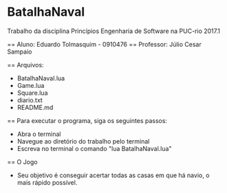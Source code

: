 # BatalhaNaval
Trabalho da disciplina Princípios Engenharia de Software na PUC-rio 2017.1

== Aluno: Eduardo Tolmasquim - 0910476
== Professor: Júlio Cesar Sampaio

== Arquivos:
- BatalhaNaval.lua
- Game.lua
- Square.lua
- diario.txt
- README.md

== Para executar o programa, siga os seguintes passos:
- Abra o terminal
- Navegue ao diretório do trabalho pelo terminal
- Escreva no terminal o comando "lua BatalhaNaval.lua"

== O Jogo
- Seu objetivo é conseguir acertar todas as casas em que há navio, o mais rápido possível.
